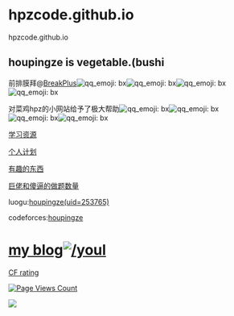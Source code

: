 # hpzcode.github.io
hpzcode.github.io
## houpingze is vegetable.(bushi

前排膜拜@[BreakPlus](https://coderbreakplus.github.io/)![qq_emoji: bx](https://z3.ax1x.com/2021/05/30/2VNbwQ.png)![qq_emoji: bx](https://z3.ax1x.com/2021/05/30/2VNbwQ.png)![qq_emoji: bx](https://z3.ax1x.com/2021/05/30/2VNbwQ.png)![qq_emoji: bx](https://z3.ax1x.com/2021/05/30/2VNbwQ.png)

对菜鸡hpz的小网站给予了极大帮助![qq_emoji: bx](https://z3.ax1x.com/2021/05/30/2VNbwQ.png)![qq_emoji: bx](https://z3.ax1x.com/2021/05/30/2VNbwQ.png)![qq_emoji: bx](https://z3.ax1x.com/2021/05/30/2VNbwQ.png)![qq_emoji: bx](https://z3.ax1x.com/2021/05/30/2VNbwQ.png)

[学习资源](https://hpzcode.github.io/study)

[个人计划](https://hpzcode.github.io/plan)

[有趣的东西](https://hpzcode.github.io/xswl)

[巨佬和傻逼的做题数量](https://hpzcode.github.io/my-friend-solved-problem-list)

luogu:[houpingze(uid=253765)](https://www.luogu.com.cn/user/253765)

codeforces:[houpingze](https://codeforces.com/profile/houpingze)


# [my blog![/youl](https://cdn.luogu.com.cn/upload/pic/69020.png)](https://houpingze.github.io/)

[CF rating](https://www.luogu.com.cn/paste/q6g2idrc)

[![Page Views Count](https://badges.toozhao.com/badges/01FD4QC0VZS72XBRY5PSKH0G5W/green.svg)](https://badges.toozhao.com/stats/01FD4QC0VZS72XBRY5PSKH0G5W "Get your own page views count badge on badges.toozhao.com")

![](https://statcard.vercel.app/practice?id=253765)
